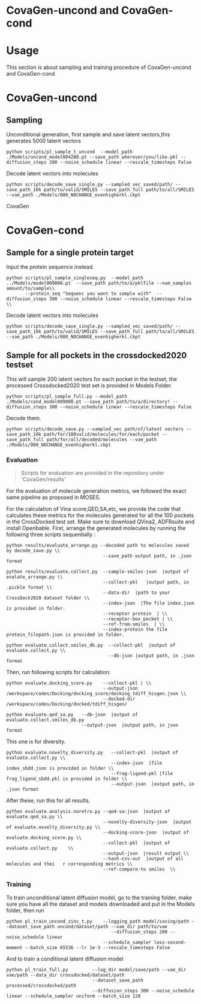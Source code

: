 # CovaGen-uncond and CovaGen-cond

# Usage

This section is about sampling and training procedure of CovaGen-uncond and CovaGen-cond

# CovaGen-uncond
## Sampling
Unconditional generation, first sample and save latent vectors,this generates 5000 latent vectors
```
python scripts/pl_sample_t_uncond  --model_path ./Models/uncond_model004200.pt --save_path wherever/you/like.pkl --diffusion_steps 200 --noise_schedule linear --rescale_timesteps False
```
Decode latent vectors into molecules
```
python scripts/decode_save_single.py --sampled_vec saved/path/ --save_path_10k path/to/valid/SMILES --save_path_full path/to/all/SMILES --vae_path ./Models/080_NOCHANGE_evenhigherkl.ckpt
```
CovaGen
# CovaGen-cond

## Sample for a single protein target
Input the protein sequence instead.
```
python scripts/pl_sample_singleseq.py  --model_path ../Models/model009000.pt  --save_path path/to/a/pklfile --num_samples amount/to/sample\\
       --protein_seq "Sequenc you want to sample with"  --diffusion_steps 300 --noise_schedule linear --rescale_timesteps False \\
```
Decode latent vectors into molecules
```
python scripts/decode_save_single.py --sampled_vec saved/path/ --save_path_10k path/to/valid/SMILES --save_path_full path/to/all/SMILES --vae_path ./Models/080_NOCHANGE_evenhigherkl.ckpt
```

## Sample for all pockets in the crossdocked2020 testset
This will sample 200 latent vectors for each pocket in the testset, the processed Crossdocked2020 test set is provided in Models Folder.
```
python scripts/pl_sample_full.py --model_path ./Models/cond_model009000.pt --save_path path/to/a/directory! --diffusion_steps 300 --noise_schedule linear --rescale_timesteps False 
```
Decode them.
```
python scripts/decode_save.py --sampled_vec path/of/latent vectors --save_path_10k path/for/100valid/molecules/for/each/pocket --save_path_full path/for/all/decoded/molecules --vae_path ./Models/080_NOCHANGE_evenhigherkl.ckpt
```

### Evaluation
>Scripts for evaluation are provided in the repository under 'CovaGen/results'

For the evaluation of molecule generation metrics, we followed the exact same pipeline as proposed in MOSES.

For the calculation of Vina score,QED,SA,etc, we provide the code that calculates these metrics for the molecules generated for all the 100 pockets in the CrossDocked test set.
Make sure to download QVina2, ADFRsuite and install Openbable.
First, arrange the generated molecules by running the following three scripts sequentially :
```
python results/evaluate_arrange.py --decoded path to molecules saved by decode_save.py \\
                                    --save_path output path, in .json format                                  
```
```
python results/evaluate.collect.py  --sample-smiles-json  |output of evalate_arrange.py \\ 
                                    --collect-pkl   |output path, in .pickle format \\
                                    --data-dir  |path to your CrossDock2020 dataset folder \\ 
                                    --index-json  |The file index.json is provided in folder.  
                                    --receptor protein  | \\
                                    --receptor-box pocket | \\
                                    --ref-from-smiles  | \\
                                    --index-protein the file protein_filepath.json is provided in folder.
```
```
python evaluate.collect.smiles_db.py  --collect-pkl  |output of evaluate.collect.py \\
                                      --db-json |output path, in .json format
```
Then, run following scripts for calculation:
```
python evaluate.docking_score.py    --collect-pkl | \\
                                    --output-json /workspace/codes/Docking/docking_score/docking_tdiff_hisgen.json \\ 
                                    --docked-dir /workspace/codes/Docking/docked/tdiff_hisgen/
```
```
python evaluate.qed_sa.py   --db-json  |output of evaluate.collect.smiles_db.py
                            --output-json  |output path, in json format
```
This one is for diversity.
```
python evaluate.novelty_diversity.py   --collect-pkl  |output of evaluate.collect.py \\
                                       --index-json  |file index_sbdd.json is provided in folder \\
                                       --frag-ligand-pkl |file frag_ligand_sbdd.pkl is provided in folder \\
                                       --output-json  |output path, in .json format 
```
After these, run this for all results.
```
python evaluate.analysis.noretro.py --qed-sa-json  |output of evaluate.qed_sa.py \\
                                    --novelty-diversity-json  |output of evaluate.novelty_diversity.py \\
                                    --docking-score-json  |output of evaluate.docking_score.py \\
                                    --collect-pkl  |output of evaluate.collect.py    \\
                                    --output-json  |result output \\
                                    --hash-csv-out  |output of all molecules and thei   r corresponding metrics \\
                                    --ref-compare-to smiles  \\                   
```
### Training
To train unconditional latent diffusion model, go to the training folder, make sure you have all the dataset and models downloaded and put in the Models folder, then run
```
python pl_train_uncond_zinc_t.py    --logging_path model/saving/path --dataset_save_path uncond/dataset/path --vae_dir path/to/vae
                                       --diffusion_steps 200 --noise_schedule linear 
                                    --schedule_sampler loss-second-moment --batch_size 65536 --lr 1e-3 --rescale_timesteps False
```
And to train a conditional latent diffusion model
```
python pl_train_full.py         --log_dir model/save/path --vae_dir vae/path --data_dir crossdocked/dataset/path
                                --dataset_save_path processed/crossdocked/path
                                --diffusion_steps 300 --noise_schedule linear --schedule_sampler uniform --batch_size 128
```
